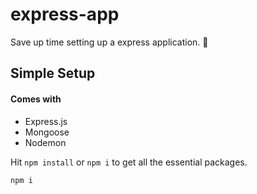 # express-app
Save up time setting up a express application. 🚀

## Simple Setup

#### Comes with
- Express.js
- Mongoose
- Nodemon

Hit `npm install` or `npm i` to get all the essential packages.
```
npm i
```

